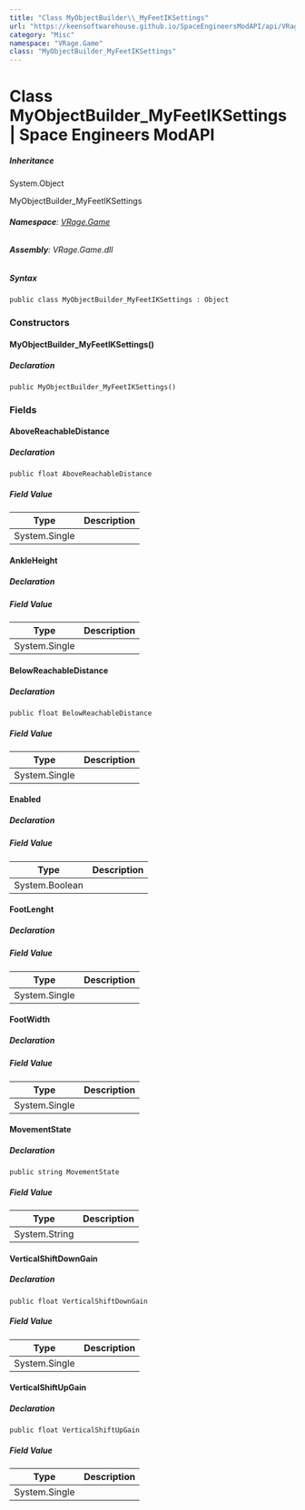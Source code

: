 ```yaml
---
title: "Class MyObjectBuilder\\_MyFeetIKSettings"
url: "https://keensoftwarehouse.github.io/SpaceEngineersModAPI/api/VRage.Game.MyObjectBuilder_MyFeetIKSettings.html"
category: "Misc"
namespace: "VRage.Game"
class: "MyObjectBuilder_MyFeetIKSettings"
---
```


# Class MyObjectBuilder\_MyFeetIKSettings | Space Engineers ModAPI

##### Inheritance

System.Object

MyObjectBuilder\_MyFeetIKSettings

###### **Namespace**: [VRage.Game](https://keensoftwarehouse.github.io/SpaceEngineersModAPI/api/VRage.Game.html)

###### **Assembly**: VRage.Game.dll

##### Syntax

```
public class MyObjectBuilder_MyFeetIKSettings : Object
```

### Constructors

#### MyObjectBuilder\_MyFeetIKSettings()

##### Declaration

```
public MyObjectBuilder_MyFeetIKSettings()
```

### Fields

#### AboveReachableDistance

##### Declaration

```
public float AboveReachableDistance
```

##### Field Value

| Type | Description |
| --- | --- |
| System.Single |     |

#### AnkleHeight

##### Declaration

##### Field Value

| Type | Description |
| --- | --- |
| System.Single |     |

#### BelowReachableDistance

##### Declaration

```
public float BelowReachableDistance
```

##### Field Value

| Type | Description |
| --- | --- |
| System.Single |     |

#### Enabled

##### Declaration

##### Field Value

| Type | Description |
| --- | --- |
| System.Boolean |     |

#### FootLenght

##### Declaration

##### Field Value

| Type | Description |
| --- | --- |
| System.Single |     |

#### FootWidth

##### Declaration

##### Field Value

| Type | Description |
| --- | --- |
| System.Single |     |

#### MovementState

##### Declaration

```
public string MovementState
```

##### Field Value

| Type | Description |
| --- | --- |
| System.String |     |

#### VerticalShiftDownGain

##### Declaration

```
public float VerticalShiftDownGain
```

##### Field Value

| Type | Description |
| --- | --- |
| System.Single |     |

#### VerticalShiftUpGain

##### Declaration

```
public float VerticalShiftUpGain
```

##### Field Value

| Type | Description |
| --- | --- |
| System.Single |     |